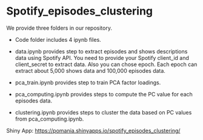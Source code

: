 # Spotify_episodes_clustering
We provide three folders in our repository. 

- Code folder includes 4 ipynb files.

- data.ipynb provides step to extract episodes and shows descriptions data using Spotify API. You need to provide your Spotify client_id and client_secret to extract data. Also you can chose epoch. Each epoch can extract about 5,000 shows data and 100,000 episodes data.

- pca_train.ipynb provides step to train PCA factor loadings.

- pca_computing.ipynb provides steps to compute the PC value for each episodes data.

- clustering.ipynb provides steps to cluster the data based on PC values from pca_computing.ipynb.

Shiny App: https://pomania.shinyapps.io/spotify_episodes_clustering/
